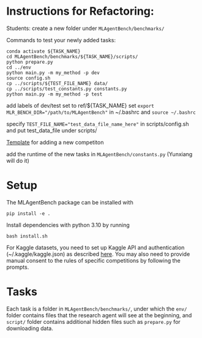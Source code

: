 # Instructions for Refactoring:

Students: create a new folder under `MLAgentBench/benchmarks/`

Commands to test your newly added tasks:

```
conda activate ${TASK_NAME}
cd MLAgentBench/benchmarks/${TASK_NAME}/scripts/
python prepare.py
cd ../env
python main.py -m my_method -p dev
source config.sh
cp ../scripts/${TEST_FILE_NAME} data/
cp ../scripts/test_constants.py constants.py
python main.py -m my_method -p test
```

add labels of dev/test set to ref/${TASK_NAME}
set `export MLR_BENCH_DIR="/path/to/MLAgentBench"` in ~/.bashrc and `source ~/.bashrc`

specify `TEST_FILE_NAME="test_data_file_name_here"` in scripts/config.sh and put test_data_file under scripts/

[Template](https://github.com/yunx-z/MLAgentBench/commit/b1223cc67eced7d1da590df506b097f8f65d521d) for adding a new competiton

add the runtime of the new tasks in `MLAgentBench/constants.py` (Yunxiang will do it)


# Setup

The MLAgentBench package can be installed with
```
pip install -e .
```

Install dependencies with python 3.10 by running 
```
bash install.sh
```

For Kaggle datasets, you need to set up Kaggle API and authentication (~/.kaggle/kaggle.json) as described [here](https://www.kaggle.com/docs/api). You may also need to provide manual consent to the rules of specific competitions by following the prompts. 

# Tasks

Each task is a folder in `MLAgentBench/benchmarks/`, under which the `env/` folder contains files that the research agent will see at the beginning, and `script/` folder contains additional hidden files such as `prepare.py` for downloading data.
